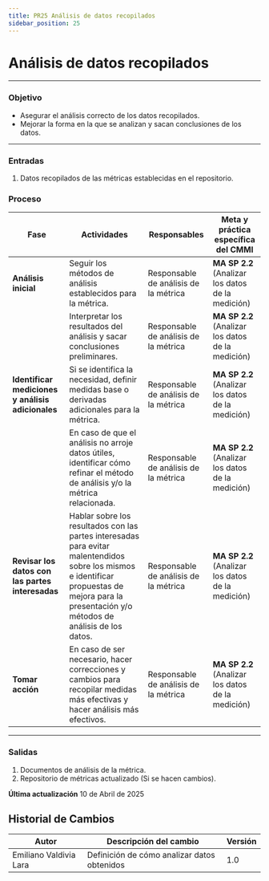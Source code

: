 ```yaml
---
title: PR25 Análisis de datos recopilados
sidebar_position: 25
---
```


# Análisis de datos recopilados

---

### Objetivo

- Asegurar el análisis correcto de los datos recopilados.
- Mejorar la forma en la que se analizan y sacan conclusiones de los datos.

---

### Entradas

1. Datos recopilados de las métricas establecidas en el repositorio.

### Proceso

| Fase                                | Actividades                                                                                                                                                                                                                                          | Responsables                                   | Meta y práctica específica del CMMI                                                                                                                                                                                                                                                                                                                |
| ----------------------------------- | ---------------------------------------------------------------------------------------------------------------------------------------------------------------------------------------------------------------------------------------------------- | ---------------------------------------------- | -------------------------------------------------------------------------------------------------------------------------------------------------------------------------------------------------------------------------------------------------------------------------------------------------------------------------------------------------- |
| **Análisis inicial**    | Seguir los métodos de análisis establecidos para la métrica.                                                         | Responsable de análisis de la métrica                                    | **MA SP 2.2** (Analizar los datos de la medición)                                                                                                                                                                                                                                                                                                          |
|      | Interpretar los resultados del análisis y sacar conclusiones preliminares.                                                                                                                                                                                | Responsable de análisis de la métrica                                    | **MA SP 2.2** (Analizar los datos de la medición)                                                                                                                                     |
| **Identificar mediciones y análisis adicionales** | Si se identifica la necesidad, definir medidas base o derivadas adicionales para la métrica. | Responsable de análisis de la métrica | **MA SP 2.2** (Analizar los datos de la medición)|          
|  | En caso de que el análisis no arroje datos útiles, identificar cómo refinar el método de análisis y/o la métrica relacionada.                                                                                                                                                                   | Responsable de análisis de la métrica                                    | **MA SP 2.2** (Analizar los datos de la medición)                                                                      
| **Revisar los datos con las partes interesadas**          | Hablar sobre los resultados con las partes interesadas para evitar malentendidos sobre los mismos e identificar propuestas de mejora para la presentación y/o métodos de análisis de los datos.                                                                                                                                        | Responsable de análisis de la métrica                                    | **MA SP 2.2** (Analizar los datos de la medición)                                                                                                                                                       |
| **Tomar acción**                       | En caso de ser necesario, hacer correcciones y cambios para recopilar medidas más efectivas y hacer análisis más efectivos.                                                                                                                                                            | Responsable de análisis de la métrica                                    | **MA SP 2.2** (Analizar los datos de la medición)                                                                                                                                                                                                                         |

---

### Salidas

1. Documentos de análisis de la métrica.
2. Repositorio de métricas actualizado (Si se hacen cambios).

**Última actualización** 10 de Abril de 2025

## Historial de Cambios

| Autor                   | Descripción del cambio              | Versión |
| ----------------------- | ----------------------------------- | ------- |
| Emiliano Valdivia Lara   | Definición de cómo analizar datos obtenidos| 1.0   |
